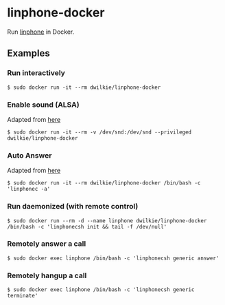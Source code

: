 # linphone-docker

Run [linphone](http://www.linphone.org/) in Docker.

## Examples

### Run interactively

```
$ sudo docker run -it --rm dwilkie/linphone-docker
```

### Enable sound (ALSA)

Adapted from [here](https://stackoverflow.com/questions/28985714/run-apps-using-audio-in-a-docker-container)

```
$ sudo docker run -it --rm -v /dev/snd:/dev/snd --privileged dwilkie/linphone-docker
```

### Auto Answer

Adapted from [here](https://stackoverflow.com/questions/28985714/run-apps-using-audio-in-a-docker-container)

```
$ sudo docker run -it --rm dwilkie/linphone-docker /bin/bash -c 'linphonec -a'
```

### Run daemonized (with remote control)

```
$ sudo docker run --rm -d --name linphone dwilkie/linphone-docker /bin/bash -c 'linphonecsh init && tail -f /dev/null'
```

### Remotely answer a call

```
$ sudo docker exec linphone /bin/bash -c 'linphonecsh generic answer'
```

### Remotely hangup a call

```
$ sudo docker exec linphone /bin/bash -c 'linphonecsh generic terminate'
```
